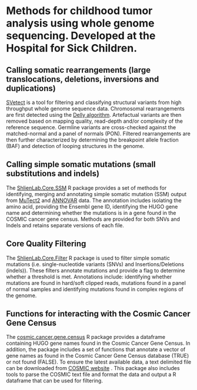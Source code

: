 # Methods for childhood tumor analysis using whole genome sequencing. Developed at the Hospital for Sick Children.

## Calling somatic rearrangements (large translocations, deletions, inversions and duplications)
[SVetect](https://github.com/shlienlab/SVetect) is a tool for filtering and classifying structural variants from high throughput whole genome sequence data. Chromosomal rearrangements are first detected using the [Delly algorithm](https://www.ncbi.nlm.nih.gov/pmc/articles/PMC3436805/). Artefactual variants are then removed based on mapping quality, read-depth and/or complexity of the reference sequence. Germline variants are cross-checked against the matched-normal and a panel of normals (PON). Filtered rearrangements are then further characterized by determining the breakpoint allele fraction (BAF) and detection of looping structures in the genome.

## Calling simple somatic mutations (small substitutions and indels)
The [ShlienLab.Core.SSM](https://github.com/shlienlab/ShlienLab.Core.SSM) R package provides a set of methods for identifying, merging and annotating simple somatic mutation (SSM) output from [MuTect2](https://software.broadinstitute.org/gatk/documentation/tooldocs/current/org_broadinstitute_gatk_tools_walkers_cancer_m2_MuTect2.php) and [ANNOVAR](https://www.ncbi.nlm.nih.gov/pmc/articles/PMC2938201/) data.  The annotation includes isolating the amino acid, providing the Ensembl gene ID, identifying the HUGO gene name and determining whether the mutations is in a gene found in the COSMIC cancer gene census.  Methods are provided for both SNVs and Indels and retains separate versions of each file.

## Core Quality Filtering
The [ShlienLab.Core.Filter](https://github.com/shlienlab/ShlienLab.Core.Filter) R package is used to filter simple somatic mutations (i.e. single-nucleotide variants (SNVs) and Insertions/Deletions (indels)).  These filters annotate mutations and provide a flag to determine whether a threshold is met.  Annotations include: identifying whether mutations are found in hard/soft clipped reads, mutations found in a panel of normal samples and identifying mutations found in complex regions of the genome. 

## Functions for interacting with the Cosmic Cancer Gene Census
The [cosmic.cancer.gene.census](https://github.com/shlienlab/cosmic.cancer.gene.census) R package provides a dataframe containing HUGO gene names found in the Cosmic Cancer Gene Census.  In addition, the package includes a set of functions that annotate a vector of gene names as found in the Cosmic Cancer Gene Census database (TRUE) or not found (FALSE).  To ensure the latest available data, a text delimited file can be downloaded from [COSMIC website](https://cancer.sanger.ac.uk/census) .  This package also includes tools to parse the COSMIC text file and format the data and output a R dataframe that can be used for filtering.
